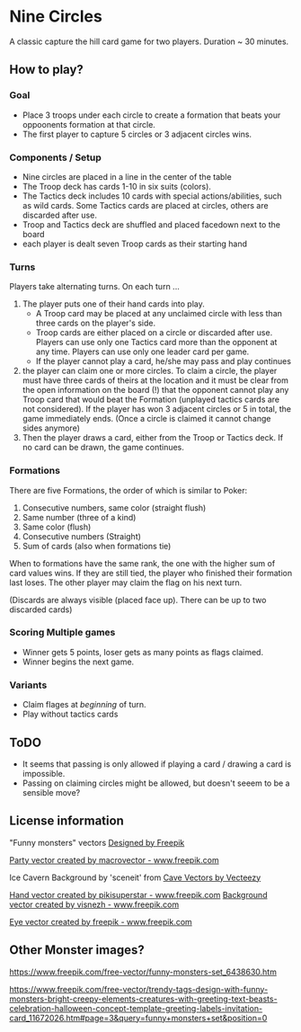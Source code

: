 
# Nine Circles

A classic capture the hill card game for two players. Duration ~ 30 minutes.
## How to play?

### Goal

- Place 3 troops under each circle to create a formation that beats your oppoonents formation at that circle.
- The first player to capture 5 circles or 3 adjacent circles wins.
### Components / Setup

- Nine circles are placed in a line in the center of the table
- The Troop deck has cards 1-10 in six suits (colors). 
- The Tactics deck includes 10 cards with special actions/abilities, such as wild cards. Some Tactics cards are placed at circles, others are discarded after use.
- Troop and Tactics deck are shuffled and placed facedown next to the board
- each player is dealt seven Troop cards as their starting hand

### Turns

Players take alternating turns. On each turn ...

1. The player puts one of their hand cards into play. 
    - A Troop card may be placed at any unclaimed circle with less than three cards on the player's side. 
    - Troop cards are either placed on a circle or discarded after use. Players can use only one Tactics card more than the opponent at any time. Players can use only one leader card per game.
    - If the player cannot play a card, he/she may pass and play continues
2. the player can claim one or more circles. To claim a circle, the player must have three cards of theirs at the location and it must be clear from the open information on the board (!) that the opponent cannot play any Troop card that would beat the Formation (unplayed tactics cards are not considered). If the player has won 3 adjacent circles or 5 in total, the game immediately ends. (Once a circle is claimed it cannot change sides anymore)
3. Then the player draws a card, either from the Troop or Tactics deck. If no card can be drawn, the game continues.

### Formations

There are five Formations, the order of which is similar to Poker:

1. Consecutive numbers, same color (straight flush)
2. Same number (three of a kind)
3. Same color (flush)
4. Consecutive numbers (Straight)
5. Sum of cards (also when formations tie)

When to formations have the same rank, the one with the higher sum of card values wins. If they are still tied, the player who finished their formation last loses. The other player may claim the flag on his next turn.

(Discards are always visible (placed face up). There can be up to two discarded cards)

### Scoring Multiple games

- Winner gets 5 points, loser gets as many points as flags claimed.
- Winner begins the next game.

### Variants

- Claim flages at *beginning* of turn.
- Play without tactics cards

## ToDO

- It seems that passing is only allowed if playing a card / drawing a card is impossible. 
- Passing on claiming circles might be allowed, but doesn't seeem to be a sensible move?

## License information

"Funny monsters" vectors [Designed by Freepik](http://www.freepik.com)

<a href='https://www.freepik.com/vectors/party'>Party vector created by macrovector - www.freepik.com</a>

Ice Cavern Background by 'sceneit' from <a href="https://www.vecteezy.com/free-vector/cave">Cave Vectors by Vecteezy</a>

<a href='https://www.freepik.com/vectors/hand'>Hand vector created by pikisuperstar - www.freepik.com</a>
<a href='https://www.freepik.com/vectors/background'>Background vector created by visnezh - www.freepik.com</a>

<a href='https://www.freepik.com/vectors/eye'>Eye vector created by freepik - www.freepik.com</a>

## Other Monster images?

https://www.freepik.com/free-vector/funny-monsters-set_6438630.htm

https://www.freepik.com/free-vector/trendy-tags-design-with-funny-monsters-bright-creepy-elements-creatures-with-greeting-text-beasts-celebration-halloween-concept-template-greeting-labels-invitation-card_11672026.htm#page=3&query=funny+monsters+set&position=0